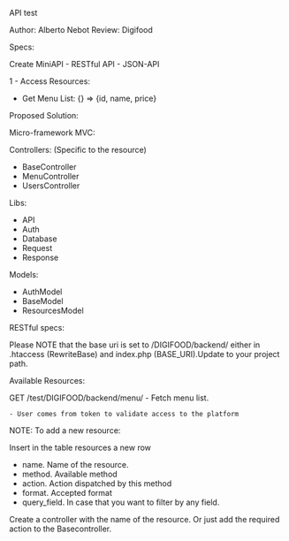 API test

Author: Alberto Nebot
Review: Digifood

Specs:

Create MiniAPI - RESTful API - JSON-API

1 - Access Resources:

  - Get Menu List: {} => {id, name, price}


Proposed Solution:

Micro-framework MVC:

  Controllers: (Specific to the resource)
  
  - BaseController
  - MenuController
  - UsersController
  
  Libs:
  
  - API
  - Auth
  - Database
  - Request
  - Response
  
  Models:
  
  - AuthModel
  - BaseModel
  - ResourcesModel


RESTful specs:

Please NOTE that the base uri is set to /DIGIFOOD/backend/ either in .htaccess (RewriteBase) and index.php (BASE_URI).Update to your project path.


Available Resources:
  
  GET   /test/DIGIFOOD/backend/menu/ - Fetch menu list.
  
    - User comes from token to validate access to the platform
  


NOTE: To add a new resource:

  Insert in the table resources a new row
  
  - name. Name of the resource.
  - method. Available method
  - action. Action dispatched by this method
  - format. Accepted format
  - query_field. In case that you want to filter by any field.

  Create a controller with the name of the resource. Or just add the required action to the Basecontroller.
